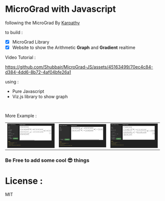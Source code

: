 # MicroGrad with Javascript
following the MicroGrad By [Karpathy](https://github.com/karpathy/micrograd)

to build :
- [x] MicroGrad Library
- [x] Website to show the Arithmetic **Graph** and **Gradient** realtime

Video Tutorial : 

https://github.com/Shubbair/MicroGrad-JS/assets/45163499/70ec4c84-d384-4dd6-8b72-4af04bfe26a1

using :
- Pure Javascript
- Viz.js library to show graph

<br/>

More Example : 

|  |     |        |
| ---    | ---   | ---     |
| ![](assets/EX1.png) | ![](assets/EX2.png) |![](assets/EX3.png) |

### Be Free to add some cool 😎 things

# License : 
MIT
